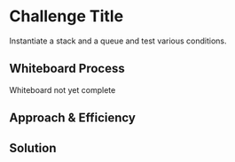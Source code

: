 
# Challenge Title

Instantiate a stack and a queue and test various conditions.

## Whiteboard Process

Whiteboard not yet complete

## Approach & Efficiency

## Solution
<!-- Show how to run your code, and examples of it in action -->
